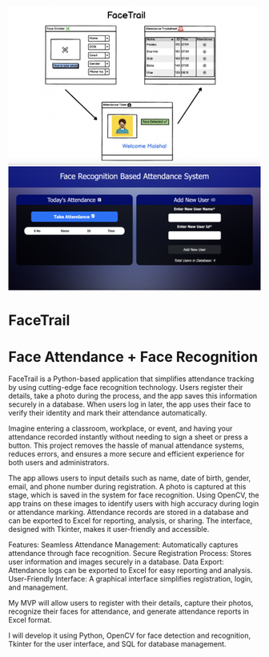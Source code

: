 ![UI Mock](doc/UIMock.png)
![Registration page](doc/Registration.png)

# FaceTrail
# Face Attendance + Face Recognition

FaceTrail is a Python-based application that simplifies attendance tracking by using cutting-edge face recognition technology. Users register their details, take a photo during the process, and the app saves this information securely in a database. When users log in later, the app uses their face to verify their identity and mark their attendance automatically.

Imagine entering a classroom, workplace, or event, and having your attendance recorded instantly without needing to sign a sheet or press a button. This project removes the hassle of manual attendance systems, reduces errors, and ensures a more secure and efficient experience for both users and administrators.

The app allows users to input details such as name, date of birth, gender, email, and phone number during registration. A photo is captured at this stage, which is saved in the system for face recognition. Using OpenCV, the app trains on these images to identify users with high accuracy during login or attendance marking. Attendance records are stored in a database and can be exported to Excel for reporting, analysis, or sharing. The interface, designed with Tkinter, makes it user-friendly and accessible.

Features:
Seamless Attendance Management: Automatically captures attendance through face recognition.
Secure Registration Process: Stores user information and images securely in a database.
Data Export: Attendance logs can be exported to Excel for easy reporting and analysis.
User-Friendly Interface: A graphical interface simplifies registration, login, and management.

My MVP will allow users to register with their details, capture their photos, recognize their faces for attendance, and generate attendance reports in Excel format.

I will develop it using Python, OpenCV for face detection and recognition, Tkinter for the user interface, and SQL for database management.

